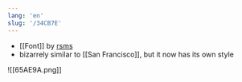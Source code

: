 ```yaml
---
lang: 'en'
slug: '/34CB7E'
---
```


- [[Font]] by [rsms](https://rsms.me/)
- bizarrely similar to [[San Francisco]], but it now has its own style

![[65AE9A.png]]
